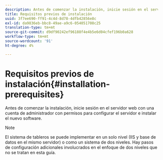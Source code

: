 ```yaml
---
description: Antes de comenzar la instalación, inicie sesión en el servidor web con una cuenta de administrador con permisos para configurar el servidor e instalar el nuevo software.
title: Requisitos previos de instalación
uuid: 3f7ee690-ff91-4c4d-8d78-4dfb42856e8c
exl-id: da9836eb-bbc8-49ae-a9c6-054051708c25
translation-type: tm+mt
source-git-commit: d9df90242ef96188f4e4b5e6d04cfef196b0a628
workflow-type: tm+mt
source-wordcount: '91'
ht-degree: 4%

---
```


# Requisitos previos de instalación{#installation-prerequisites}

Antes de comenzar la instalación, inicie sesión en el servidor web con una cuenta de administrador con permisos para configurar el servidor e instalar el nuevo software.

>[!NOTE]
>
>El sistema de tableros se puede implementar en un solo nivel (IIS y base de datos en el mismo servidor) o como un sistema de dos niveles. Hay pasos de configuración adicionales involucrados en el enfoque de dos niveles que no se tratan en esta guía.
